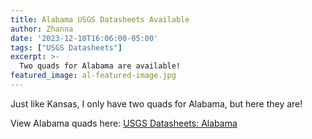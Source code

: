 ```yaml
---
title: Alabama USGS Datasheets Available
author: Zhanna
date: '2023-12-10T16:06:00-05:00'
tags: ["USGS Datasheets"]
excerpt: >-
  Two quads for Alabama are available!
featured_image: al-featured-image.jpg
---
```


Just like Kansas, I only have two quads for Alabama, but here they are!

View Alabama quads here: [USGS Datasheets: Alabama](/usgs-datasheets/alabama/)
